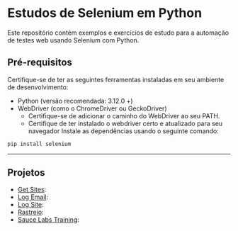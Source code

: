 # Estudos de Selenium em Python

Este repositório contém exemplos e exercícios de estudo para a automação de testes web usando Selenium com Python.

## Pré-requisitos

Certifique-se de ter as seguintes ferramentas instaladas em seu ambiente de desenvolvimento:

- Python (versão recomendada: 3.12.0 +)
- WebDriver (como o ChromeDriver ou GeckoDriver)
  - Certifique-se de adicionar o caminho do WebDriver ao seu PATH.
  - Certifique de ter instalado o webdriver certo e atualizado para seu navegador
Instale as dependências usando o seguinte comando:

```bash
pip install selenium
```
---
## Projetos
- [Get Sites](https://github.com/1caue/Selenium/tree/master/Mini-Projetos/Get%20Sites):
- [Log Email](https://github.com/1caue/Selenium/tree/master/Mini-Projetos/Log%20Email):
- [Log Site](https://github.com/1caue/Selenium/tree/master/Mini-Projetos/Log%20Site):
- [Rastreio](https://github.com/1caue/Selenium/tree/master/Mini-Projetos/Rastreio):
- [Sauce Labs Training](https://github.com/1caue/Selenium/tree/master/Mini-Projetos/Sauce%20Labs%20Training):
